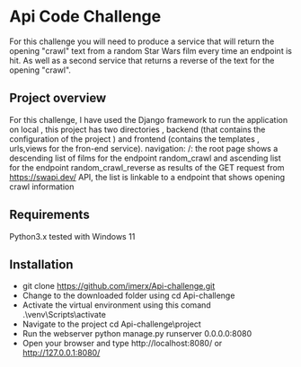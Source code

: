 # Api Code Challenge
For this challenge you will need to produce a service that will return the opening
"crawl" text from a random Star Wars film every time an endpoint is hit. As well as a
second service that returns a reverse of the text for the opening "crawl".

## Project overview
For this challenge, I have used the Django framework to run the application on local , this project has two directories , backend (that contains the configuration of the project ) and frontend (contains the templates , urls,views for the fron-end service).
navigation:
/: the root page shows a descending list of films for  the endpoint  random_crawl  and ascending list for the endpoint random_crawl_reverse  as results of  the GET request from https://swapi.dev/ API,  the list is linkable to a  endpoint that shows opening crawl information  

## Requirements
Python3.x
tested with Windows 11
## Installation
- git clone https://github.com/imerx/Api-challenge.git
- Change to the downloaded folder using cd Api-challenge
- Activate the virtual environment using this comand .\venv\Scripts\activate
- Navigate to the project  cd Api-challenge\project
- Run the webserver python  manage.py runserver 0.0.0.0:8080 
- Open your browser and type http://localhost:8080/ or http://127.0.0.1:8080/